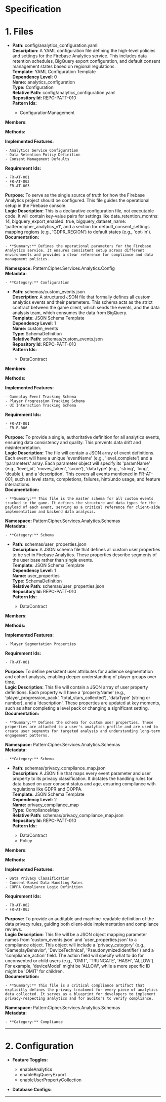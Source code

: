 # Specification

# 1. Files

- **Path:** config/analytics_configuration.yaml  
**Description:** A YAML configuration file defining the high-level policies and settings for the Firebase Analytics service. This includes data retention schedules, BigQuery export configuration, and default consent management states based on regional regulations.  
**Template:** YAML Configuration Template  
**Dependency Level:** 0  
**Name:** analytics_configuration  
**Type:** Configuration  
**Relative Path:** config/analytics_configuration.yaml  
**Repository Id:** REPO-PATT-010  
**Pattern Ids:**
    
    - ConfigurationManagement
    
**Members:**
    
    
**Methods:**
    
    
**Implemented Features:**
    
    - Analytics Service Configuration
    - Data Retention Policy Definition
    - Consent Management Defaults
    
**Requirement Ids:**
    
    - FR-AT-001
    - FR-AT-002
    - FR-AT-003
    
**Purpose:** To serve as the single source of truth for how the Firebase Analytics project should be configured. This file guides the operational setup in the Firebase console.  
**Logic Description:** This is a declarative configuration file, not executable code. It will contain key-value pairs for settings like data_retention_months: 14, bigquery_export_enabled: true, bigquery_dataset_name: 'patterncipher_analytics_v1', and a section for default_consent_settings mapping regions (e.g., 'GDPR_REGION') to default states (e.g., 'opt-in').  
**Documentation:**
    
    - **Summary:** Defines the operational parameters for the Firebase Analytics service. It ensures consistent setup across different environments and provides a clear reference for compliance and data management policies.
    
**Namespace:** PatternCipher.Services.Analytics.Config  
**Metadata:**
    
    - **Category:** Configuration
    
- **Path:** schemas/custom_events.json  
**Description:** A structured JSON file that formally defines all custom analytics events and their parameters. This schema acts as the strict contract between the game client, which sends the events, and the data analysis team, which consumes the data from BigQuery.  
**Template:** JSON Schema Template  
**Dependency Level:** 1  
**Name:** custom_events  
**Type:** SchemaDefinition  
**Relative Path:** schemas/custom_events.json  
**Repository Id:** REPO-PATT-010  
**Pattern Ids:**
    
    - DataContract
    
**Members:**
    
    
**Methods:**
    
    
**Implemented Features:**
    
    - Gameplay Event Tracking Schema
    - Player Progression Tracking Schema
    - UI Interaction Tracking Schema
    
**Requirement Ids:**
    
    - FR-AT-001
    - FR-B-006
    
**Purpose:** To provide a single, authoritative definition for all analytics events, ensuring data consistency and quality. This prevents data drift and misinterpretation.  
**Logic Description:** The file will contain a JSON array of event definitions. Each event will have a unique 'eventName' (e.g., 'level_complete') and a 'parameters' array. Each parameter object will specify its 'paramName' (e.g., 'level_id', 'moves_taken', 'score'), 'dataType' (e.g., 'string', 'long', 'double'), and a 'description'. This covers all events mentioned in FR-AT-001, such as level starts, completions, failures, hint/undo usage, and feature interactions.  
**Documentation:**
    
    - **Summary:** This file is the master schema for all custom events tracked in the game. It defines the structure and data types for the payload of each event, serving as a critical reference for client-side implementation and backend data analysis.
    
**Namespace:** PatternCipher.Services.Analytics.Schemas  
**Metadata:**
    
    - **Category:** Schema
    
- **Path:** schemas/user_properties.json  
**Description:** A JSON schema file that defines all custom user properties to be set in Firebase Analytics. These properties describe segments of the user base rather than single events.  
**Template:** JSON Schema Template  
**Dependency Level:** 1  
**Name:** user_properties  
**Type:** SchemaDefinition  
**Relative Path:** schemas/user_properties.json  
**Repository Id:** REPO-PATT-010  
**Pattern Ids:**
    
    - DataContract
    
**Members:**
    
    
**Methods:**
    
    
**Implemented Features:**
    
    - Player Segmentation Properties
    
**Requirement Ids:**
    
    - FR-AT-001
    
**Purpose:** To define persistent user attributes for audience segmentation and cohort analysis, enabling deeper understanding of player groups over time.  
**Logic Description:** This file will contain a JSON array of user property definitions. Each property will have a 'propertyName' (e.g., 'player_progression_pack', 'total_stars_collected'), 'dataType' (string or number), and a 'description'. These properties are updated at key moments, such as after completing a level pack or changing a significant setting.  
**Documentation:**
    
    - **Summary:** Defines the schema for custom user properties. These properties are attached to a user's analytics profile and are used to create user segments for targeted analysis and understanding long-term engagement patterns.
    
**Namespace:** PatternCipher.Services.Analytics.Schemas  
**Metadata:**
    
    - **Category:** Schema
    
- **Path:** schemas/privacy_compliance_map.json  
**Description:** A JSON file that maps every event parameter and user property to its privacy classification. It dictates the handling rules for data based on user consent status and age, ensuring compliance with regulations like GDPR and COPPA.  
**Template:** JSON Schema Template  
**Dependency Level:** 2  
**Name:** privacy_compliance_map  
**Type:** ComplianceMap  
**Relative Path:** schemas/privacy_compliance_map.json  
**Repository Id:** REPO-PATT-010  
**Pattern Ids:**
    
    - DataContract
    - Policy
    
**Members:**
    
    
**Methods:**
    
    
**Implemented Features:**
    
    - Data Privacy Classification
    - Consent-Based Data Handling Rules
    - COPPA Compliance Logic Definition
    
**Requirement Ids:**
    
    - FR-AT-002
    - FR-AT-003
    
**Purpose:** To provide an auditable and machine-readable definition of the data privacy rules, guiding both client-side implementation and compliance reviews.  
**Logic Description:** This file will be a JSON object mapping parameter names from 'custom_events.json' and 'user_properties.json' to a compliance object. This object will include a 'privacy_category' (e.g., 'GameplayBehavior', 'DeviceTechnical', 'PseudonymizedIdentifier') and a 'compliance_action' field. The action field will specify what to do for unconsented or child users (e.g., 'OMIT', 'TRUNCATE', 'HASH', 'ALLOW'). For example, 'deviceModel' might be 'ALLOW', while a more specific ID might be 'OMIT' for children.  
**Documentation:**
    
    - **Summary:** This file is a critical compliance artifact that explicitly defines the privacy treatment for every piece of analytics data collected. It serves as a blueprint for developers to implement privacy-respecting analytics and for auditors to verify compliance.
    
**Namespace:** PatternCipher.Services.Analytics.Schemas  
**Metadata:**
    
    - **Category:** Compliance
    


---

# 2. Configuration

- **Feature Toggles:**
  
  - enableAnalytics
  - enableBigQueryExport
  - enableUserPropertyCollection
  
- **Database Configs:**
  
  


---

